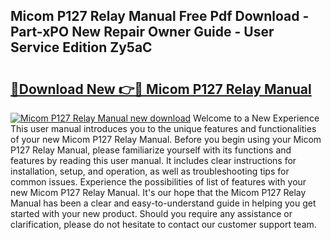 ## Micom P127 Relay Manual Free Pdf Download - Part-xPO New Repair Owner Guide - User Service Edition Zy5aC

# <h2><a href="http://bc7636.oget.top/?id=Micom+P127+Relay+Manual">🔗Download New 👉🔴 Micom P127 Relay Manual</a></h2>

[![Micom P127 Relay Manual new download](https://i.imgur.com/5g1atiW.png)](http://bc7636.oget.top/?id=Micom+P127+Relay+Manual)
Welcome to a New Experience This user manual introduces you to the unique features and functionalities of your new Micom P127 Relay Manual. Before you begin using your Micom P127 Relay Manual, please familiarize yourself with its functions and features by reading this user manual. It includes clear instructions for installation, setup, and operation, as well as troubleshooting tips for common issues. Experience the possibilities of list of features with your new Micom P127 Relay Manual. It's our hope that the Micom P127 Relay Manual has been a clear and easy-to-understand guide in helping you get started with your new product. Should you require any assistance or clarification, please do not hesitate to contact our customer support team.
